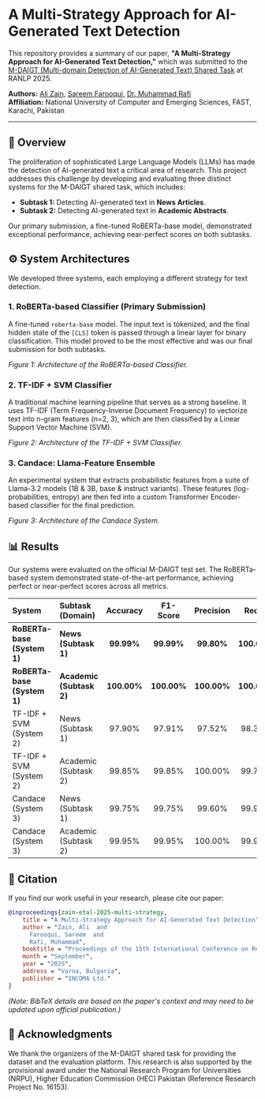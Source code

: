 # A Multi-Strategy Approach for AI-Generated Text Detection

This repository provides a summary of our paper, **"A Multi-Strategy Approach for AI-Generated Text Detection,"** which was submitted to the [M-DAIGT (Multi-domain Detection of AI-Generated Text) Shared Task](https://sites.google.com/view/m-daigt-ranlp2025) at RANLP 2025.

**Authors:** [Ali Zain](mailto:vin.alizain@gmail.com), [Sareem Farooqui](mailto:sareemfarooqui10@gmail.com), [Dr. Muhammad Rafi](mailto:muhammad.rafi@nu.edu.pk)  
**Affiliation:** National University of Computer and Emerging Sciences, FAST, Karachi, Pakistan

---

## 📖 Overview

The proliferation of sophisticated Large Language Models (LLMs) has made the detection of AI-generated text a critical area of research. This project addresses this challenge by developing and evaluating three distinct systems for the M-DAIGT shared task, which includes:
*   **Subtask 1:** Detecting AI-generated text in **News Articles**.
*   **Subtask 2:** Detecting AI-generated text in **Academic Abstracts**.

Our primary submission, a fine-tuned RoBERTa-base model, demonstrated exceptional performance, achieving near-perfect scores on both subtasks.

## ⚙️ System Architectures

We developed three systems, each employing a different strategy for text detection.

### 1. RoBERTa-based Classifier (Primary Submission)
A fine-tuned `roberta-base` model. The input text is tokenized, and the final hidden state of the `[CLS]` token is passed through a linear layer for binary classification. This model proved to be the most effective and was our final submission for both subtasks.


*Figure 1: Architecture of the RoBERTa-based Classifier.*

### 2. TF-IDF + SVM Classifier
A traditional machine learning pipeline that serves as a strong baseline. It uses TF-IDF (Term Frequency-Inverse Document Frequency) to vectorize text into n-gram features (n=2, 3), which are then classified by a Linear Support Vector Machine (SVM).


*Figure 2: Architecture of the TF-IDF + SVM Classifier.*

### 3. Candace: Llama-Feature Ensemble
An experimental system that extracts probabilistic features from a suite of Llama-3.2 models (1B & 3B, base & instruct variants). These features (log-probabilities, entropy) are then fed into a custom Transformer Encoder-based classifier for the final prediction.


*Figure 3: Architecture of the Candace System.*

## 📊 Results

Our systems were evaluated on the official M-DAIGT test set. The RoBERTa-based system demonstrated state-of-the-art performance, achieving perfect or near-perfect scores across all metrics.

| System | Subtask (Domain) | Accuracy | F1-Score | Precision | Recall |
| :--- | :--- | :---: | :---: | :---: | :---: |
| **RoBERTa-base (System 1)** | **News (Subtask 1)** | **99.99%** | **99.99%** | **99.80%** | **100.00%** |
| **RoBERTa-base (System 1)** | **Academic (Subtask 2)** | **100.00%** | **100.00%** | **100.00%** | **100.00%** |
| TF-IDF + SVM (System 2) | News (Subtask 1) | 97.90% | 97.91% | 97.52% | 98.30% |
| TF-IDF + SVM (System 2) | Academic (Subtask 2) | 99.85% | 99.85% | 100.00% | 99.70% |
| Candace (System 3) | News (Subtask 1) | 99.75% | 99.75% | 99.60% | 99.90% |
| Candace (System 3) | Academic (Subtask 2) | 99.95% | 99.95% | 100.00% | 99.90% |


## 📄 Citation

If you find our work useful in your research, please cite our paper:

```bibtex
@inproceedings{zain-etal-2025-multi-strategy,
    title = "A Multi-Strategy Approach for AI-Generated Text Detection",
    author = "Zain, Ali  and
      Farooqui, Sareem  and
      Rafi, Muhammad",
    booktitle = "Proceedings of the 15th International Conference on Recent Advances in Natural Language Processing (RANLP 2025)",
    month = "September",
    year = "2025",
    address = "Varna, Bulgaria",
    publisher = "INCOMA Ltd."
}
```
*(Note: BibTeX details are based on the paper's context and may need to be updated upon official publication.)*

## 🙏 Acknowledgments

We thank the organizers of the M-DAIGT shared task for providing the dataset and the evaluation platform. This research is also supported by the provisional award under the National Research Program for Universities (NRPU), Higher Education Commission (HEC) Pakistan (Reference Research Project No. 16153).
